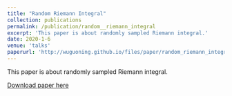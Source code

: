 ```yaml
---
title: "Random Riemann Integral"
collection: publications
permalink: /publication/random__riemann_integral
excerpt: 'This paper is about randomly sampled Riemann integral.'
date: 2020-1-6
venue: 'talks'
paperurl: 'http://wuguoning.github.io/files/paper/random_riemann_integral.pdf'
---
```


This paper is about randomly sampled Riemann integral.

[Download paper here](http://wuguoning.github.io/files/paper/random_riemann_integral.pdf)

